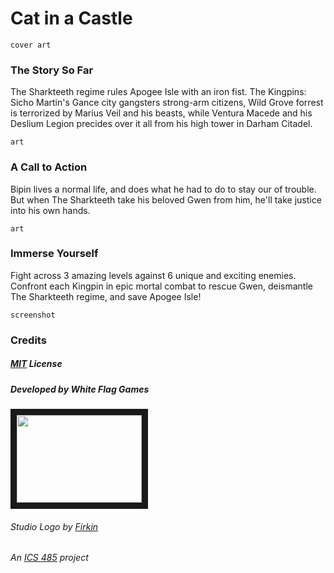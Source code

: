 # Cat in a Castle
```
cover art
```
### The Story So Far
The Sharkteeth regime rules Apogee Isle with an iron fist. The Kingpins: Sicho Martin's Gance city gangsters strong-arm citizens, Wild Grove forrest is terrorized by Marius Veil and his beasts, while Ventura Macede and his Deslium Legion precides over it all from his high tower in Darham Citadel.
```
art
```
### A Call to Action
Bipin lives a normal life, and does what he had to do to stay our of trouble. But when The Sharkteeth take his beloved Gwen from him, he'll take justice into his own hands. 
```
art
```
### Immerse Yourself
Fight across 3 amazing levels against 6 unique and exciting enemies. Confront each Kingpin in epic mortal combat to rescue Gwen, deismantle The Sharkteeth regime, and save Apogee Isle!
```
screenshot
```
### Credits
##### [MIT](https://opensource.org/licenses/MIT) License
##### Developed by White Flag Games
<a href="https://openclipart.org/detail/265235/hirnlichtspieles-white-flag-vectorized"> <img src="https://openclipart.org/image/2400px/svg_to_png/265235/HirnlichtspieleWhiteFlag.png" width="200" height="140" border="10" /></a>
###### Studio Logo by [Firkin](https://openclipart.org/user-detail/Firkin)
###### An [ICS 485](http://www.catalog.hawaii.edu/courses/departments/ics.htm) project
